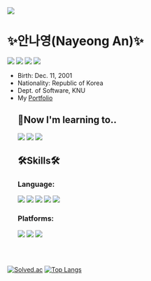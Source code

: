 <!--
<h1 align="center">Hi 👋, I'm Nayeong An</h1>
<h3 align="center">University Student who want to be a Software Engineer.</h3>

<h3 align="left">Connect with me:</h3>
<p align="left">
<a href="https://linkedin.com/in/dsd932" target="blank"><img align="center" src="https://raw.githubusercontent.com/rahuldkjain/github-profile-readme-generator/master/src/images/icons/Social/linked-in-alt.svg" alt="dsd932" height="30" width="40" /></a>
<a href="https://instagram.com/@want_another_place" target="blank"><img align="center" src="https://raw.githubusercontent.com/rahuldkjain/github-profile-readme-generator/master/src/images/icons/Social/instagram.svg" alt="@want_another_place" height="30" width="40" /></a>
</p>

<h3 align="left">Languages and Tools:</h3>
<p align="left"> 
  <a href="https://developer.android.com" target="_blank" rel="noreferrer"> <img src="https://raw.githubusercontent.com/devicons/devicon/master/icons/android/android-original-wordmark.svg" alt="android" width="40" height="40"/> </a> 
  <a href="https://www.arduino.cc/" target="_blank" rel="noreferrer"> <img src="https://cdn.worldvectorlogo.com/logos/arduino-1.svg" alt="arduino" width="40" height="40"/> </a> 
  <a href="https://www.cprogramming.com/" target="_blank" rel="noreferrer"> <img src="https://raw.githubusercontent.com/devicons/devicon/master/icons/c/c-original.svg" alt="c" width="40" height="40"/> </a> 
  <a href="https://www.w3schools.com/cpp/" target="_blank" rel="noreferrer"> <img src="https://raw.githubusercontent.com/devicons/devicon/master/icons/cplusplus/cplusplus-original.svg" alt="cplusplus" width="40" height="40"/> </a> 
  <a href="https://www.w3schools.com/css/" target="_blank" rel="noreferrer"> <img src="https://raw.githubusercontent.com/devicons/devicon/master/icons/css3/css3-original-wordmark.svg" alt="css3" width="40" height="40"/> </a> 
  <a href="https://git-scm.com/" target="_blank" rel="noreferrer"> <img src="https://www.vectorlogo.zone/logos/git-scm/git-scm-icon.svg" alt="git" width="40" height="40"/> </a> 
  <a href="https://www.w3.org/html/" target="_blank" rel="noreferrer"> <img src="https://raw.githubusercontent.com/devicons/devicon/master/icons/html5/html5-original-wordmark.svg" alt="html5" width="40" height="40"/> </a> 
  <a href="https://www.java.com" target="_blank" rel="noreferrer"> <img src="https://raw.githubusercontent.com/devicons/devicon/master/icons/java/java-original.svg" alt="java" width="40" height="40"/> </a> 
  <a href="https://developer.mozilla.org/en-US/docs/Web/JavaScript" target="_blank" rel="noreferrer"> <img src="https://raw.githubusercontent.com/devicons/devicon/master/icons/javascript/javascript-original.svg" alt="javascript" width="40" height="40"/> </a> 
  <a href="https://nodejs.org" target="_blank" rel="noreferrer"> <img src="https://raw.githubusercontent.com/devicons/devicon/master/icons/nodejs/nodejs-original-wordmark.svg" alt="nodejs" width="40" height="40"/> </a> 
  <a href="https://www.python.org" target="_blank" rel="noreferrer"> <img src="https://raw.githubusercontent.com/devicons/devicon/master/icons/python/python-original.svg" alt="python" width="40" height="40"/> </a> 
  <a href="https://www.tensorflow.org" target="_blank" rel="noreferrer"> <img src="https://www.vectorlogo.zone/logos/tensorflow/tensorflow-icon.svg" alt="tensorflow" width="40" height="40"/> </a> 
</p>


### Hi there 👋

**NadudAn/NadudAn** is a ✨ _special_ ✨ repository because its `README.md` (this file) appears on your GitHub profile.

Here are some ideas to get you started:

- 🔭 I’m currently working on ...
- 🌱 I’m currently learning ...
- 👯 I’m looking to collaborate on ...
- 🤔 I’m looking for help with ...
- 💬 Ask me about ...
- 📫 How to reach me: ...
- 😄 Pronouns: ...
- ⚡ Fun fact: ...
-->

<img src="https://capsule-render.vercel.app/api?type=slice&color=timeAuto&height=150&section=header&text=Nayeong%20An&fontSize=90&fontColor=4C4C4C" />

<h1>✨안나영(Nayeong An)✨</h1>

<a href="mailto:dsd.work12@gmail.com"><img src="https://img.shields.io/badge/-Gmail-EA4335?style=flat-square&logo=Gmail&logoColor=white"/></a> <a href="https://www.linkedin.com/in/nayeong-an-486463231/"><img src="https://img.shields.io/badge/-LinkedIn-0A66C2?style=flat-square&logo=LinkedIn&logoColor=white"/></a> <a href="https://instagram.com/@want_another_place"><img src="https://img.shields.io/badge/-Instagram-E4405F?style=flat-square&logo=Instagram&logoColor=white"/></a> <a href="mailto:dsd932@naver.com"><img src="https://img.shields.io/badge/-NaverMail-03C75A?style=flat-square&logo=Naver&logoColor=white"/></a> 

<ul>
  <li>Birth: Dec. 11, 2001</li>
  <li>Nationality: Republic of Korea</li>
  <li>Dept. of Software, KNU</li>
  <li>My <a href="https://nadudan.github.io/">Portfolio</a></li>
  
  
  <h2>🌱Now I'm learning to..</h2>
  
  <img src="https://img.shields.io/badge/-JavaScript-F7DF1E?style=flat-square&logo=JavaScript&logoColor=black"/>  
  <img src="https://img.shields.io/badge/-Node.js-339933?style=flat-square&logo=Node.js&logoColor=white"/> 
  <img src="https://img.shields.io/badge/-JSP-007396?style=flat-square&logo=Java&logoColor=white"/>

  
  <h2>🛠Skills🛠</h2>

  <!-- https://simpleicons.org/에서 아이콘 찾기 -->
  <h3>Language:</h3>
  <img src="https://img.shields.io/badge/-C-A8B9CC?style=flat-square&logo=C&logoColor=black"/>
  <img src="https://img.shields.io/badge/-JAVA-007396?style=flat-square&logo=Java&logoColor=white"/> 
  <img src="https://img.shields.io/badge/-PYTHON-3776AB?style=flat-square&logo=Python&logoColor=white"/>
  <img src="https://img.shields.io/badge/-R-276DC3?style=flat-square&logo=R&logoColor=white"/>
  <img src="https://img.shields.io/badge/-C++-00599C?style=flat-square&logo=c%2B%2B&logoColor=white"/>
  
  <h3>Platforms:</h3>
  <img src="https://img.shields.io/badge/-Android-3DDC84?style=flat-square&logo=Android&logoColor=white"/> 
  <img src="https://img.shields.io/badge/-HTML5-E34F26?style=flat-square&logo=HTML5&logoColor=white"/> 
  <img src="https://img.shields.io/badge/-CSS3-1572B6?style=flat-square&logo=CSS3&logoColor=white"/>

</ul>
<p><br><br></p>


<!--![trophy](https://github-profile-trophy.vercel.app/?username=NadudAn)-->

<!--![*'s GitHub stats](https://github-readme-stats.vercel.app/api?username=NadudAn&show_icons=true&theme=radical)-->
[![Solved.ac](http://mazassumnida.wtf/api/generate_badge?boj=dsd932)](https://solved.ac/profile/dsd932)
[![Top Langs](https://github-readme-stats.vercel.app/api/top-langs/?username=NadudAn&layout=compact)](https://github.com/NadudAn/github-readme-stats)
<!--[![Top Langs](https://github-readme-stats.vercel.app/api/top-langs/?username=NadudAn)](https://github.com/NadudAn/github-readme-stats)-->

